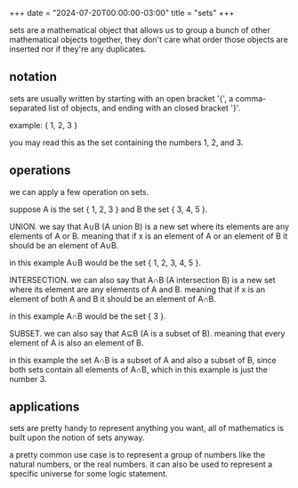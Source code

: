 +++
date = "2024-07-20T00:00:00-03:00"
title = "sets"
+++

sets are a mathematical object that allows us to group a bunch of other mathematical objects together,
they don't care what order those objects are inserted nor if they're any duplicates.

## notation

sets are usually written by starting with an open bracket '{',
a comma-separated list of objects, and ending with an closed bracket '}'.

example: { 1, 2, 3 }

you may read this as the set containing the numbers 1, 2, and 3.

## operations

we can apply a few operation on sets.

suppose A is the set { 1, 2, 3 } and B the set { 3, 4, 5 }.

UNION. we say that A&cup;B (A union B) is a new set where its elements are any elements of A or B. meaning that if x is an element of A or an element of B it should be an element of A&cup;B.

in this example A&cup;B would be the set { 1, 2, 3, 4, 5 }.

INTERSECTION. we can also say that A&cap;B (A intersection B) is a new set where its element are any elements of A and B. meaning that if x is an element of both A and B it should be an element of A&cap;B.

in this example A&cap;B would be the set { 3 }.

SUBSET. we can also say that A&sube;B (A is a subset of B). meaning that every element of A is also an element of B.

in this example the set A&cap;B is a subset of A and also a subset of B, since both sets contain all elements of A&cap;B, which in this example is just the number 3.

## applications

sets are pretty handy to represent anything you want, all of mathematics is built upon the notion of sets anyway.

a pretty common use case is to represent a group of numbers like the natural numbers, or the real numbers. it can also be used to represent a specific universe for some logic statement.
